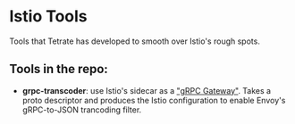 Istio Tools
=========
Tools that Tetrate has developed to smooth over Istio's rough spots.

Tools in the repo:
---------
- **grpc-transcoder**: use Istio's sidecar as a ["gRPC Gateway"](https://github.com/grpc-ecosystem/grpc-gateway). Takes a proto descriptor and produces the Istio configuration to enable Envoy's gRPC-to-JSON trancoding filter.
